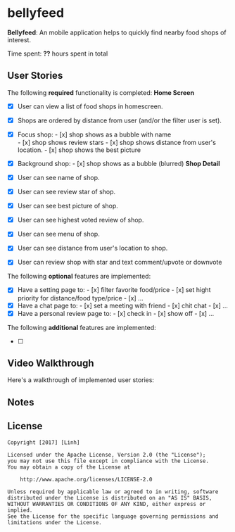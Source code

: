 # bellyfeed

**Bellyfeed**: An mobile application helps to quickly find nearby food shops of interest.

Time spent: **??** hours spent in total

## User Stories

The following **required** functionality is completed:
**Home Screen**
- [x] User can view a list of food shops in homescreen.
- [x] Shops are ordered by distance from user (and/or the filter user is set).
- [x] Focus shop:
      - [x] shop shows as a bubble with name  
      - [x] shop shows review stars
      - [x] shop shows distance from user's location.
      - [x] shop shows the best picture
- [x] Background shop:
      - [x] shop shows as a bubble (blurred)
**Shop Detail**
- [x] User can see name of shop.
- [x] User can see review star of shop.
- [x] User can see best picture of shop.
- [x] User can see highest voted review of shop.
- [x] User can see menu of shop.
- [x] User can see distance from user's location to shop.
- [x] User can review shop with star and text comment/upvote or downvote


The following **optional** features are implemented:
- [x] Have a setting page to:
      - [x] filter favorite food/price
      - [x] set hight priority for distance/food type/price
      - [x] ...
- [x] Have a chat page to:
      - [x] set a meeting with friend
      - [x] chit chat
      - [x] ...      
- [x] Have a personal review page to:
      - [x] check in
      - [x] show off
      - [x] ...      

The following **additional** features are implemented:

- [ ] 

## Video Walkthrough

Here's a walkthrough of implemented user stories:



## Notes



## License

    Copyright [2017] [Linh]

    Licensed under the Apache License, Version 2.0 (the "License");
    you may not use this file except in compliance with the License.
    You may obtain a copy of the License at

        http://www.apache.org/licenses/LICENSE-2.0

    Unless required by applicable law or agreed to in writing, software
    distributed under the License is distributed on an "AS IS" BASIS,
    WITHOUT WARRANTIES OR CONDITIONS OF ANY KIND, either express or implied.
    See the License for the specific language governing permissions and
    limitations under the License.
